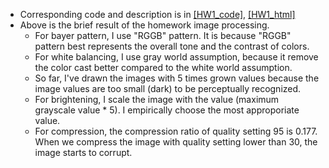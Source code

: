 - Corresponding code and description is in [[HW1_code]](https://github.com/daheekwon/Image-generation-and-manipulation/blob/1d4bd2dc968a1fe79c54da30ecda763eaf9fd2f9/20225421_HW1.ipynb), [[HW1_html]](https://daheekwon.github.io/Image-generation-and-manipulation/20225421_HW1.html)
- Above is the brief result of the homework image processing. 
  - For bayer pattern, I use "RGGB" pattern. It is because "RGGB" pattern best represents the overall tone and the contrast of colors. 
  - For white balancing, I use gray world assumption, because it remove the color cast better compared to the white world assumption.
  - So far, I've drawn the images with 5 times grown values because the image values are too small (dark) to be perceptually recognized.
  - For brightening, I scale the image with the value (maximum grayscale value * 5). I empirically choose the most approporiate value. 
  - For compression, the compression ratio of quality setting 95 is 0.177. When we compress the image with quality setting lower than 30, the image starts to corrupt. 
